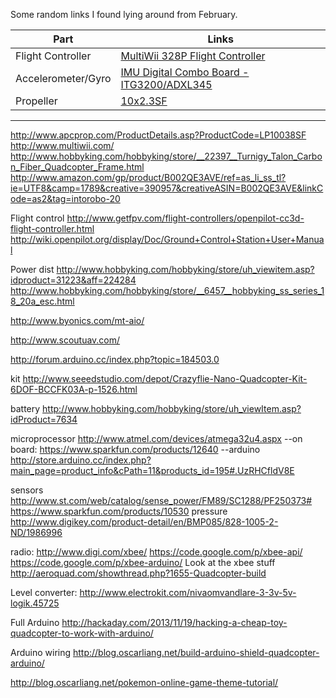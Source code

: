 Some random links I found lying around from February.

| Part | Links |
| ------------- | ------------- |
| Flight Controller | [MultiWii 328P Flight Controller](http://www.hobbyking.com/hobbyking/store/__27033__multiwii_328p_flight_controller_w_ftdi_dsm2_port.html) |
| Accelerometer/Gyro | [IMU Digital Combo Board - ITG3200/ADXL345](https://www.sparkfun.com/products/10121) |
| Propeller | [10x2.3SF](http://www.apcprop.com/ProductDetails.asp?ProductCode=LP10038SF) |
---

http://www.apcprop.com/ProductDetails.asp?ProductCode=LP10038SF
http://www.multiwii.com/
http://www.hobbyking.com/hobbyking/store/__22397__Turnigy_Talon_Carbon_Fiber_Quadcopter_Frame.html
http://www.amazon.com/gp/product/B002QE3AVE/ref=as_li_ss_tl?ie=UTF8&camp=1789&creative=390957&creativeASIN=B002QE3AVE&linkCode=as2&tag=intorobo-20
 
Flight control
http://www.getfpv.com/flight-controllers/openpilot-cc3d-flight-controller.html
http://wiki.openpilot.org/display/Doc/Ground+Control+Station+User+Manual
 
Power dist
http://www.hobbyking.com/hobbyking/store/uh_viewitem.asp?idproduct=31223&aff=224284
http://www.hobbyking.com/hobbyking/store/__6457__hobbyking_ss_series_18_20a_esc.html
 
http://www.byonics.com/mt-aio/
 
http://www.scoutuav.com/
 
http://forum.arduino.cc/index.php?topic=184503.0
 
kit
http://www.seeedstudio.com/depot/Crazyflie-Nano-Quadcopter-Kit-6DOF-BCCFK03A-p-1526.html
 
battery
http://www.hobbyking.com/hobbyking/store/uh_viewItem.asp?idProduct=7634
 
microprocessor
http://www.atmel.com/devices/atmega32u4.aspx
--on board:
https://www.sparkfun.com/products/12640
--arduino
http://store.arduino.cc/index.php?main_page=product_info&cPath=11&products_id=195#.UzRHCfldV8E
 
sensors
http://www.st.com/web/catalog/sense_power/FM89/SC1288/PF250373#
https://www.sparkfun.com/products/10530
pressure http://www.digikey.com/product-detail/en/BMP085/828-1005-2-ND/1986996
 
radio:
http://www.digi.com/xbee/
https://code.google.com/p/xbee-api/
https://code.google.com/p/xbee-arduino/
Look at the xbee stuff http://aeroquad.com/showthread.php?1655-Quadcopter-build
 
Level converter:
http://www.electrokit.com/nivaomvandlare-3-3v-5v-logik.45725
 
Full Arduino
http://hackaday.com/2013/11/19/hacking-a-cheap-toy-quadcopter-to-work-with-arduino/
 
Arduino wiring
http://blog.oscarliang.net/build-arduino-shield-quadcopter-arduino/
 
http://blog.oscarliang.net/pokemon-online-game-theme-tutorial/
